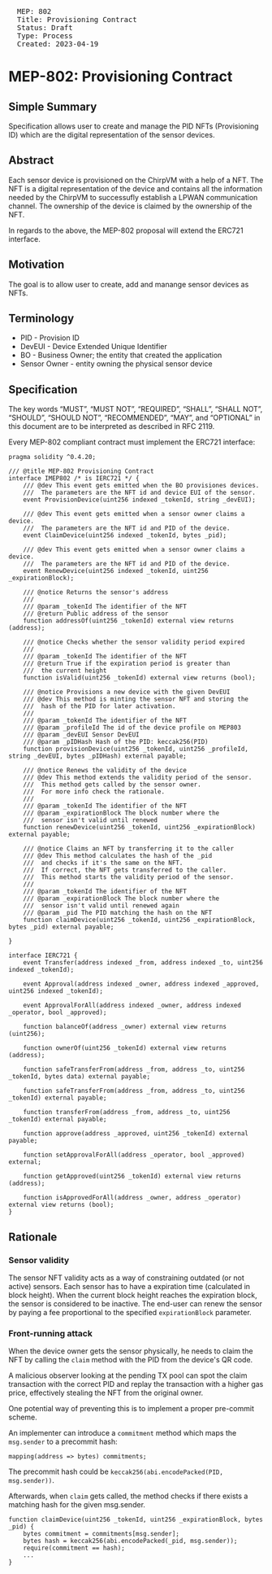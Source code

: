 <pre>
  MEP: 802
  Title: Provisioning Contract
  Status: Draft
  Type: Process
  Created: 2023-04-19
</pre>

# MEP-802: Provisioning Contract

## Simple Summary

Specification allows user to create and manage the PID NFTs (Provisioning ID) which are the digital representation of the sensor devices.

## Abstract

Each sensor device is provisioned on the ChirpVM with a help of a NFT. The NFT is a digital representation of the device and contains all the information needed by the ChirpVM to successufly establish a LPWAN communication channel. The ownership of the device is claimed by the ownership of the NFT.

In regards to the above, the MEP-802 proposal will extend the ERC721 interface.

## Motivation

The goal is to allow user to create, add and manange sensor devices as NFTs.

## Terminology

- PID - Provision ID
- DevEUI - Device Extended Unique Identifier
- BO - Business Owner; the entity that created the application
- Sensor Owner - entity owning the physical sensor device

## Specification

The key words “MUST”, “MUST NOT”, “REQUIRED”, “SHALL”, “SHALL NOT”, “SHOULD”, “SHOULD NOT”, “RECOMMENDED”, “MAY”, and “OPTIONAL” in this document are to be interpreted as described in RFC 2119.

Every MEP-802 compliant contract must implement the ERC721 interface:

```solidity=
pragma solidity ^0.4.20;

/// @title MEP-802 Provisioning Contract
interface IMEP802 /* is IERC721 */ {
    /// @dev This event gets emitted when the BO provisiones devices.
    ///  The parameters are the NFT id and device EUI of the sensor.
    event ProvisionDevice(uint256 indexed _tokenId, string _devEUI);

    /// @dev This event gets emitted when a sensor owner claims a device.
    ///  The parameters are the NFT id and PID of the device.
    event ClaimDevice(uint256 indexed _tokenId, bytes _pid);

    /// @dev This event gets emitted when a sensor owner claims a device.
    ///  The parameters are the NFT id and PID of the device.
    event RenewDevice(uint256 indexed _tokenId, uint256 _expirationBlock);

    /// @notice Returns the sensor's address
    ///
    /// @param _tokenId The identifier of the NFT
    /// @return Public address of the sensor
    function addressOf(uint256 _tokenId) external view returns (address);

    /// @notice Checks whether the sensor validity period expired
    ///
    /// @param _tokenId The identifier of the NFT
    /// @return True if the expiration period is greater than
    ///  the current height
    function isValid(uint256 _tokenId) external view returns (bool);

    /// @notice Provisions a new device with the given DevEUI
    /// @dev This method is minting the sensor NFT and storing the
    ///  hash of the PID for later activation.
    ///
    /// @param _tokenId The identifier of the NFT
    /// @param _profileId The id of the device profile on MEP803
    /// @param _devEUI Sensor DevEUI
    /// @param _pIDHash Hash of the PID: keccak256(PID)
    function provisionDevice(uint256 _tokenId, uint256 _profileId, string _devEUI, bytes _pIDHash) external payable;

    /// @notice Renews the validity of the device
    /// @dev This method extends the validity period of the sensor.
    ///  This method gets called by the sensor owner.
    ///  For more info check the rationale.
    ///
    /// @param _tokenId The identifier of the NFT
    /// @param _expirationBlock The block number where the
    ///  sensor isn't valid until renewed
    function renewDevice(uint256 _tokenId, uint256 _expirationBlock) external payable;

    /// @notice Claims an NFT by transferring it to the caller
    /// @dev This method calculates the hash of the _pid
    ///  and checks if it's the same on the NFT.
    ///  If correct, the NFT gets transferred to the caller.
    ///  This method starts the validity period of the sensor.
    ///
    /// @param _tokenId The identifier of the NFT
    /// @param _expirationBlock The block number where the
    ///  sensor isn't valid until renewed again
    /// @param _pid The PID matching the hash on the NFT
    function claimDevice(uint256 _tokenId, uint256 _expirationBlock, bytes _pid) external payable;

}

interface IERC721 {
    event Transfer(address indexed _from, address indexed _to, uint256 indexed _tokenId);

    event Approval(address indexed _owner, address indexed _approved, uint256 indexed _tokenId);

    event ApprovalForAll(address indexed _owner, address indexed _operator, bool _approved);

    function balanceOf(address _owner) external view returns (uint256);

    function ownerOf(uint256 _tokenId) external view returns (address);

    function safeTransferFrom(address _from, address _to, uint256 _tokenId, bytes data) external payable;

    function safeTransferFrom(address _from, address _to, uint256 _tokenId) external payable;

    function transferFrom(address _from, address _to, uint256 _tokenId) external payable;

    function approve(address _approved, uint256 _tokenId) external payable;

    function setApprovalForAll(address _operator, bool _approved) external;

    function getApproved(uint256 _tokenId) external view returns (address);

    function isApprovedForAll(address _owner, address _operator) external view returns (bool);
}
```

## Rationale

### Sensor validity

The sensor NFT validity acts as a way of constraining outdated (or not active) sensors. Each sensor has to have a expiration time (calculated in block height). When the current block height reaches the expiration block, the sensor is considered to be inactive. The end-user can renew the sensor by paying a fee proportional to the specified `expirationBlock` parameter.

### Front-running attack

When the device owner gets the sensor physically, he needs to claim the NFT by calling the `claim` method with the PID from the device's QR code.

A malicious observer looking at the pending TX pool can spot the claim transaction with the correct PID and replay the transaction with a higher gas price, effectively stealing the NFT from the original owner.

One potential way of preventing this is to implement a proper pre-commit scheme.

An implementer can introduce a `commitment` method which maps the `msg.sender` to a precommit hash:

`mapping(address => bytes) commitments;`

The precommit hash could be `keccak256(abi.encodePacked(PID, msg.sender))`.

Afterwards, when `claim` gets called, the method checks if there exists a matching hash for the given msg.sender.

```solidity
function claimDevice(uint256 _tokenId, uint256 _expirationBlock, bytes _pid) {
    bytes commitment = commitments[msg.sender];
    bytes hash = keccak256(abi.encodePacked(_pid, msg.sender));
    require(commitment == hash);
    ...
}
```
